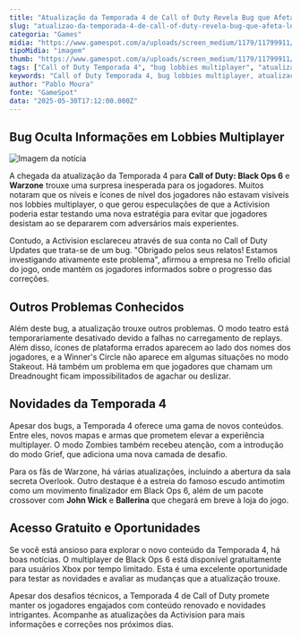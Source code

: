 ```yaml
---
title: "Atualização da Temporada 4 de Call of Duty Revela Bug que Afeta Lobbies Multiplayer"
slug: "atualizao-da-temporada-4-de-call-of-duty-revela-bug-que-afeta-lobbies-multiplayer"
categoria: "Games"
midia: "https://www.gamespot.com/a/uploads/screen_medium/1179/11799911/4504205-blops6large.jpeg"
tipoMidia: "imagem"
thumb: "https://www.gamespot.com/a/uploads/screen_medium/1179/11799911/4504205-blops6large.jpeg"
tags: ["Call of Duty Temporada 4", "bug lobbies multiplayer", "atualização Black Ops 6", "novos mapas e armas", "Warzone", "modo Zombies Grief", "escudo antimotim", "crossover John Wick"]
keywords: "Call of Duty Temporada 4, bug lobbies multiplayer, atualização Black Ops 6, novos mapas e armas, Warzone, modo Zombies Grief, escudo antimotim, crossover John Wick"
author: "Pablo Moura"
fonte: "GameSpot"
data: "2025-05-30T17:12:00.000Z"
---
```

## Bug Oculta Informações em Lobbies Multiplayer

![Imagem da notícia](https://www.gamespot.com/a/uploads/screen_medium/1179/11799911/4504205-blops6large.jpeg)

A chegada da atualização da Temporada 4 para **Call of Duty: Black Ops 6** e **Warzone** trouxe uma surpresa inesperada para os jogadores. Muitos notaram que os níveis e ícones de nível dos jogadores não estavam visíveis nos lobbies multiplayer, o que gerou especulações de que a Activision poderia estar testando uma nova estratégia para evitar que jogadores desistam ao se depararem com adversários mais experientes.

Contudo, a Activision esclareceu através de sua conta no Call of Duty Updates que trata-se de um bug. "Obrigado pelos seus relatos! Estamos investigando ativamente este problema", afirmou a empresa no Trello oficial do jogo, onde mantém os jogadores informados sobre o progresso das correções.

## Outros Problemas Conhecidos

Além deste bug, a atualização trouxe outros problemas. O modo teatro está temporariamente desativado devido a falhas no carregamento de replays. Além disso, ícones de plataforma errados aparecem ao lado dos nomes dos jogadores, e a Winner's Circle não aparece em algumas situações no modo Stakeout. Há também um problema em que jogadores que chamam um Dreadnought ficam impossibilitados de agachar ou deslizar.

## Novidades da Temporada 4

Apesar dos bugs, a Temporada 4 oferece uma gama de novos conteúdos. Entre eles, novos mapas e armas que prometem elevar a experiência multiplayer. O modo Zombies também recebeu atenção, com a introdução do modo Grief, que adiciona uma nova camada de desafio.

Para os fãs de Warzone, há várias atualizações, incluindo a abertura da sala secreta Overlook. Outro destaque é a estreia do famoso escudo antimotim como um movimento finalizador em Black Ops 6, além de um pacote crossover com **John Wick** e **Ballerina** que chegará em breve à loja do jogo.

## Acesso Gratuito e Oportunidades

Se você está ansioso para explorar o novo conteúdo da Temporada 4, há boas notícias. O multiplayer de Black Ops 6 está disponível gratuitamente para usuários Xbox por tempo limitado. Esta é uma excelente oportunidade para testar as novidades e avaliar as mudanças que a atualização trouxe.

Apesar dos desafios técnicos, a Temporada 4 de Call of Duty promete manter os jogadores engajados com conteúdo renovado e novidades intrigantes. Acompanhe as atualizações da Activision para mais informações e correções nos próximos dias.